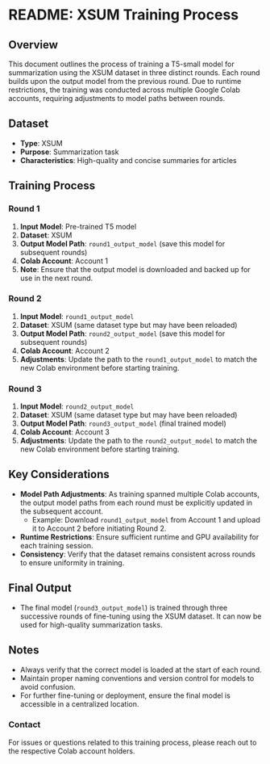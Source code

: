 # README: XSUM Training Process

## Overview
This document outlines the process of training a T5-small model for summarization using the XSUM dataset in three distinct rounds. Each round builds upon the output model from the previous round. Due to runtime restrictions, the training was conducted across multiple Google Colab accounts, requiring adjustments to model paths between rounds.

## Dataset
- **Type**: XSUM
- **Purpose**: Summarization task
- **Characteristics**: High-quality and concise summaries for articles

## Training Process
### Round 1
1. **Input Model**: Pre-trained T5 model
2. **Dataset**: XSUM
3. **Output Model Path**: `round1_output_model` (save this model for subsequent rounds)
4. **Colab Account**: Account 1
5. **Note**: Ensure that the output model is downloaded and backed up for use in the next round.

### Round 2
1. **Input Model**: `round1_output_model`
2. **Dataset**: XSUM (same dataset type but may have been reloaded)
3. **Output Model Path**: `round2_output_model` (save this model for subsequent rounds)
4. **Colab Account**: Account 2
5. **Adjustments**: Update the path to the `round1_output_model` to match the new Colab environment before starting training.

### Round 3
1. **Input Model**: `round2_output_model`
2. **Dataset**: XSUM (same dataset type but may have been reloaded)
3. **Output Model Path**: `round3_output_model` (final trained model)
4. **Colab Account**: Account 3
5. **Adjustments**: Update the path to the `round2_output_model` to match the new Colab environment before starting training.

## Key Considerations
- **Model Path Adjustments**: As training spanned multiple Colab accounts, the output model paths from each round must be explicitly updated in the subsequent account.
  - Example: Download `round1_output_model` from Account 1 and upload it to Account 2 before initiating Round 2.
- **Runtime Restrictions**: Ensure sufficient runtime and GPU availability for each training session.
- **Consistency**: Verify that the dataset remains consistent across rounds to ensure uniformity in training.

## Final Output
- The final model (`round3_output_model`) is trained through three successive rounds of fine-tuning using the XSUM dataset. It can now be used for high-quality summarization tasks.

## Notes
- Always verify that the correct model is loaded at the start of each round.
- Maintain proper naming conventions and version control for models to avoid confusion.
- For further fine-tuning or deployment, ensure the final model is accessible in a centralized location.

### Contact
For issues or questions related to this training process, please reach out to the respective Colab account holders.

